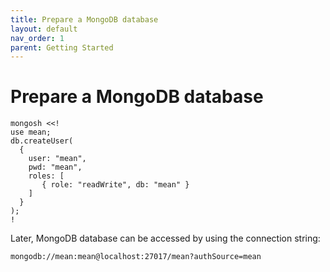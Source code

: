```yaml
---
title: Prepare a MongoDB database
layout: default
nav_order: 1
parent: Getting Started
---
```


# Prepare a MongoDB database

```shell
mongosh <<!
use mean;
db.createUser(
  {
    user: "mean",
    pwd: "mean",
    roles: [
       { role: "readWrite", db: "mean" }
    ]
  }
);
!
``` 

Later, MongoDB database can be accessed by using the connection string:

```
mongodb://mean:mean@localhost:27017/mean?authSource=mean
```